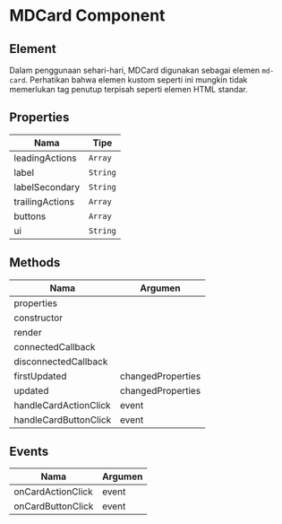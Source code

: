 # MDCard Component

## Element

Dalam penggunaan sehari-hari, MDCard digunakan sebagai elemen `md-card`. Perhatikan bahwa elemen kustom seperti ini mungkin tidak memerlukan tag penutup terpisah seperti elemen HTML standar.

## Properties

| Nama | Tipe |
| --- | --- |
| leadingActions | `Array` |
| label | `String` |
| labelSecondary | `String` |
| trailingActions | `Array` |
| buttons | `Array` |
| ui | `String` |

## Methods

| Nama | Argumen |
| --- | --- |
| properties |  |
| constructor |  |
| render |  |
| connectedCallback |  |
| disconnectedCallback |  |
| firstUpdated | changedProperties |
| updated | changedProperties |
| handleCardActionClick | event |
| handleCardButtonClick | event |

## Events

| Nama | Argumen |
| --- | --- |
| onCardActionClick | event |
| onCardButtonClick | event |

